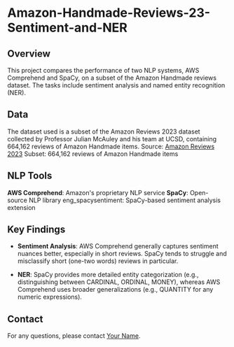 # Amazon-Handmade-Reviews-23-Sentiment-and-NER
## Overview
This project compares the performance of two NLP systems, AWS Comprehend and SpaCy, on a subset of the Amazon Handmade reviews dataset. The tasks include sentiment analysis and named entity recognition (NER).

## Data
The dataset used is a subset of the Amazon Reviews 2023 dataset collected by Professor Julian McAuley and his team at UCSD, containing 664,162 reviews of Amazon Handmade items.
Source: [Amazon Reviews 2023](https://amazon-reviews-2023.github.io/)
Subset: 664,162 reviews of Amazon Handmade items

## NLP Tools
**AWS Comprehend**: Amazon's proprietary NLP service
**SpaCy**: Open-source NLP library
eng_spacysentiment: SpaCy-based sentiment analysis extension 

## Key Findings
- **Sentiment Analysis**:
AWS Comprehend generally captures sentiment nuances better, especially in short reviews.
SpaCy tends to struggle and misclassify short (one-two words) reviews in particular. 

- **NER**: 
SpaCy provides more detailed entity categorization (e.g., distinguishing between CARDINAL, ORDINAL, MONEY), whereas AWS Comprehend uses broader generalizations (e.g., QUANTITY for any numeric expressions).


## Contact
For any questions, please contact [Your Name](mailto:tanya_kuznetsova@icloud.com).
